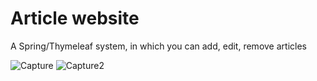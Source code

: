 # Article website
 A Spring/Thymeleaf system, in which you can add, edit, remove articles
 
![Capture](https://github.com/eimantass/Article-website/assets/6293860/1d47d74e-5900-4b87-a6e5-6c22747d8f85)
![Capture2](https://github.com/eimantass/Article-website/assets/6293860/8c93028e-9b11-4e13-b7f1-b0c098419e79)
